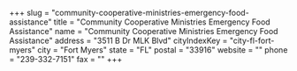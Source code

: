 +++
slug = "community-cooperative-ministries-emergency-food-assistance"
title = "Community Cooperative Ministries Emergency Food Assistance"
name = "Community Cooperative Ministries Emergency Food Assistance"
address = "3511 B Dr MLK Blvd"
cityIndexKey = "city-fl-fort-myers"
city = "Fort Myers"
state = "FL"
postal = "33916"
website = ""
phone = "239-332-7151"
fax = ""
+++
